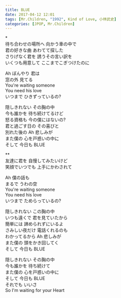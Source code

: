 ```yaml
---
title: BLUE
date: 2017-04-12 12:01
tags: [Mr.Children, "1992", Kind of Love, 小林武史]
categories: [JPOP, Mr.Children]
---
```



\*  
待ち合わせの場所へ 向かう車の中で  
君の好きな曲 あわてて探した  
さりげなく君を 誘うその言い訳を  
いくつも用意して ここまでこぎつけたのに  

Ah ぼんやり 君は  
窓の外 見てる  
You're waiting someone  
You need his love  
いつまで ひきずっているの?  

隠しきれない その胸の中  
今も誰かを 待ち続けてるけど  
怒る資格も 今の僕にはないの?  
君と過ごす日の その喜びと  
別れた後の Ah 悲しみが  
また僕の 心を戸惑いの中に  
そして 今日も BLUE  

\**  
友達に君を 自慢してみたいけど  
笑顔でいつでも 上手にかわされて  

Ah 僕の話も  
まるで うわの空  
You're waiting someone  
You need his love  
いつまで ためらっているの?  

隠しきれない この胸の中  
いつも遠くで 君を見ていたから  
簡単には 諦められずにいるよ  
さみしい夜だけ 電話くれるのも  
わかってるから Ah 悲しみが  
また僕の 頭をかき回してく  
そして 今日も BLUE  

隠しきれない その胸の中  
今も誰かを 待ち続けて  
また僕の 心を戸惑いの中に  
そして 今日も BLUE  
それでも いいさ  
So I'm waiting for your Heart  

